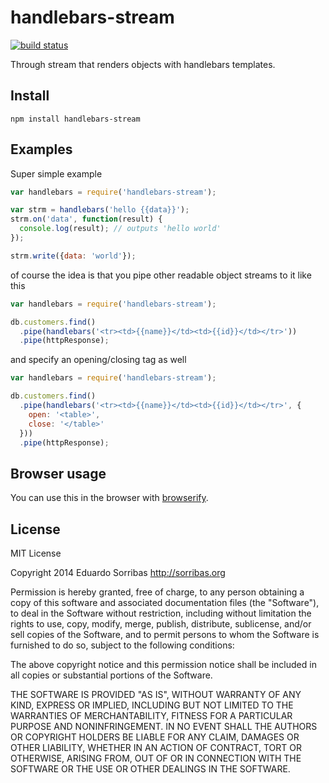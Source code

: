 handlebars-stream
=================

[![build status](https://secure.travis-ci.org/sorribas/handlebars-stream.png)](http://travis-ci.org/sorribas/handlebars-stream)

Through stream that renders objects with handlebars templates.

Install
-------

```
npm install handlebars-stream
```

Examples
--------

Super simple example

```js
var handlebars = require('handlebars-stream');

var strm = handlebars('hello {{data}}');
strm.on('data', function(result) {
  console.log(result); // outputs 'hello world'
});

strm.write({data: 'world'});
```

of course the idea is that you pipe other readable object streams to it like this

```js
var handlebars = require('handlebars-stream');

db.customers.find()
  .pipe(handlebars('<tr><td>{{name}}</td><td>{{id}}</td></tr>'))
  .pipe(httpResponse);
```

and specify an opening/closing tag as well

```js
var handlebars = require('handlebars-stream');

db.customers.find()
  .pipe(handlebars('<tr><td>{{name}}</td><td>{{id}}</td></tr>', {
    open: '<table>',
    close: '</table>'
  }))
  .pipe(httpResponse);
```

Browser usage
-------------

You can use this in the browser with [browserify](http://browserify.org/).

License
-------

MIT License

Copyright 2014 Eduardo Sorribas
http://sorribas.org

Permission is hereby granted, free of charge, to any person obtaining
a copy of this software and associated documentation files (the
"Software"), to deal in the Software without restriction, including
without limitation the rights to use, copy, modify, merge, publish,
distribute, sublicense, and/or sell copies of the Software, and to
permit persons to whom the Software is furnished to do so, subject to
the following conditions:

The above copyright notice and this permission notice shall be
included in all copies or substantial portions of the Software.

THE SOFTWARE IS PROVIDED "AS IS", WITHOUT WARRANTY OF ANY KIND,
EXPRESS OR IMPLIED, INCLUDING BUT NOT LIMITED TO THE WARRANTIES OF
MERCHANTABILITY, FITNESS FOR A PARTICULAR PURPOSE AND
NONINFRINGEMENT. IN NO EVENT SHALL THE AUTHORS OR COPYRIGHT HOLDERS BE
LIABLE FOR ANY CLAIM, DAMAGES OR OTHER LIABILITY, WHETHER IN AN ACTION
OF CONTRACT, TORT OR OTHERWISE, ARISING FROM, OUT OF OR IN CONNECTION
WITH THE SOFTWARE OR THE USE OR OTHER DEALINGS IN THE SOFTWARE.
